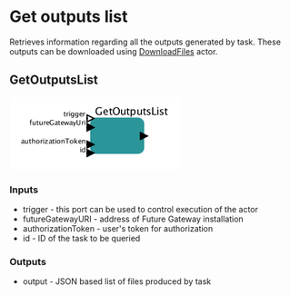 # Get outputs list

Retrieves information regarding all the outputs generated by task. These outputs can be downloaded using [DownloadFiles](docs/actors/DownloadFiles.md) actor.

## GetOutputsList
![GetOutputsList](GetOutputsList.png)
### Inputs

* trigger - this port can be used to control execution of the actor
* futureGatewayURI - address of Future Gateway installation
* authorizationToken - user's token for authorization
* id - ID of the task to be queried

### Outputs 

* output - JSON based list of files produced by task



